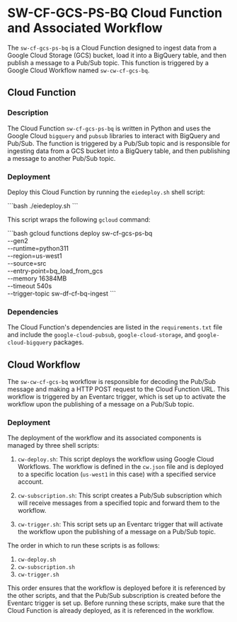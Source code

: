# SW-CF-GCS-PS-BQ Cloud Function and Associated Workflow

The `sw-cf-gcs-ps-bq` is a Cloud Function designed to ingest data from a Google Cloud Storage (GCS) bucket, load it into a BigQuery table, and then publish a message to a Pub/Sub topic. This function is triggered by a Google Cloud Workflow named `sw-cw-cf-gcs-bq`.

## Cloud Function

### Description

The Cloud Function `sw-cf-gcs-ps-bq` is written in Python and uses the Google Cloud `bigquery` and `pubsub` libraries to interact with BigQuery and Pub/Sub. The function is triggered by a Pub/Sub topic and is responsible for ingesting data from a GCS bucket into a BigQuery table, and then publishing a message to another Pub/Sub topic.

### Deployment

Deploy this Cloud Function by running the `eiedeploy.sh` shell script:

\```bash
./eiedeploy.sh
\```

This script wraps the following `gcloud` command:

\```bash
gcloud functions deploy sw-cf-gcs-ps-bq \
  --gen2 \
  --runtime=python311 \
  --region=us-west1 \
  --source=src \
  --entry-point=bq_load_from_gcs \
  --memory 16384MB \
  --timeout 540s  \
  --trigger-topic sw-df-cf-bq-ingest
\```

### Dependencies

The Cloud Function's dependencies are listed in the `requirements.txt` file and include the `google-cloud-pubsub`, `google-cloud-storage`, and `google-cloud-bigquery` packages.

## Cloud Workflow

The `sw-cw-cf-gcs-bq` workflow is responsible for decoding the Pub/Sub message and making a HTTP POST request to the Cloud Function URL. This workflow is triggered by an Eventarc trigger, which is set up to activate the workflow upon the publishing of a message on a Pub/Sub topic.

### Deployment

The deployment of the workflow and its associated components is managed by three shell scripts:

1. `cw-deploy.sh`: This script deploys the workflow using Google Cloud Workflows. The workflow is defined in the `cw.json` file and is deployed to a specific location (`us-west1` in this case) with a specified service account.

2. `cw-subscription.sh`: This script creates a Pub/Sub subscription which will receive messages from a specified topic and forward them to the workflow.

3. `cw-trigger.sh`: This script sets up an Eventarc trigger that will activate the workflow upon the publishing of a message on a Pub/Sub topic.

The order in which to run these scripts is as follows:

1. `cw-deploy.sh`
2. `cw-subscription.sh`
3. `cw-trigger.sh`

This order ensures that the workflow is deployed before it is referenced by the other scripts, and that the Pub/Sub subscription is created before the Eventarc trigger is set up. Before running these scripts, make sure that the Cloud Function is already deployed, as it is referenced in the workflow.
